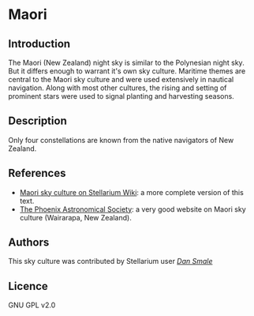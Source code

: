 # Maori

## Introduction

The Maori (New Zealand) night sky is similar to the Polynesian night sky. But it differs enough to warrant it's own sky culture. Maritime themes are central to the Maori sky culture and were used extensively in nautical navigation. Along with most other cultures, the rising and setting of prominent stars were used to signal planting and harvesting seasons.

## Description

Only four constellations are known from the native navigators of New Zealand. 

## References

*    [Maori sky culture on Stellarium Wiki](http://www.stellarium.org/wiki/index.php/Sky_cultures#Maori_.28New_Zealand.29): a more complete version of this text.
*    [The Phoenix Astronomical Society](http://www.astronomynz.org/): a very good website on Maori sky culture (Wairarapa, New Zealand).


## Authors

This sky culture was contributed by Stellarium user [_Dan Smale_](mailto:d.smale(at)niwa.co.nz)

## Licence

GNU GPL v2.0
